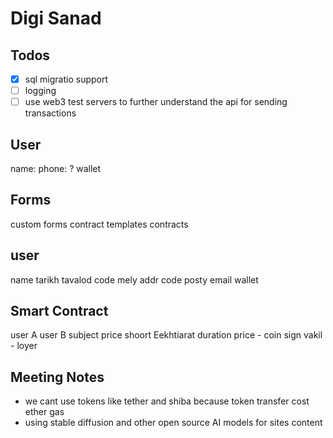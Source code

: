 # Digi Sanad

## Todos

-   [x] sql migratio support
-   [ ] logging
-   [ ] use web3 test servers to further understand the api for
        sending transactions

## User

name:
phone: ?
wallet

## Forms

custom forms
contract templates
contracts

## user

name
tarikh tavalod
code mely
addr
code posty
email
wallet

## Smart Contract

user A
user B
subject
price
shoort
Eekhtiarat
duration
price - coin
sign
vakil - loyer

## Meeting Notes

-   we cant use tokens like tether and shiba because token transfer
    cost ether gas
-   using stable diffusion and other open source AI models for sites content

